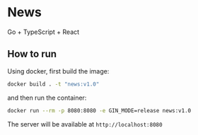 # News

Go + TypeScript + React

## How to run
Using docker, first build the image:

```bash
docker build . -t "news:v1.0"
```

and then run the container:

```bash
docker run --rm -p 8080:8080 -e GIN_MODE=release news:v1.0
```

The server will be available at `http://localhost:8080`
